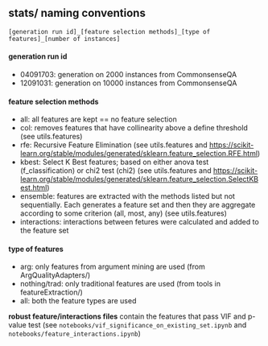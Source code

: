 
## stats/ naming conventions


`[generation run id]_[feature selection methods]_[type of features]_[number of instances]`


#### generation run id
+ 04091703: generation on 2000 instances from CommonsenseQA
+ 12091031: generation on 10000 instances from CommonsenseQA

#### feature selection methods
+ all: all features are kept == no feature selection
+ col: removes features that have collinearity above a define threshold (see utils.features)
+ rfe: Recursive Feature Elimination (see utils.features and https://scikit-learn.org/stable/modules/generated/sklearn.feature_selection.RFE.html)
+ kbest: Select K Best features; based on either anova test (f_classification) or chi2 test (chi2) (see utils.features and https://scikit-learn.org/stable/modules/generated/sklearn.feature_selection.SelectKBest.html)
+ ensemble: features are extracted with the methods listed but not sequentially. Each generates a feature set and then they are aggregate according to some criterion (all, most, any) (see utils.features)
+ interactions: interactions between fetures were calculated and added to the feature set

#### type of features
+ arg: only features from argument mining are used (from ArgQualityAdapters/)
+ nothing/trad: only traditional features are used (from tools in featureExtraction/)
+ all: both the feature types are used


**robust feature/interactions files** contain the features that pass VIF and p-value test (see `notebooks/vif_significance_on_existing_set.ipynb` and `notebooks/feature_interactions.ipynb`)
